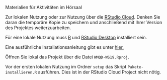 Materialien für Aktivitäten im Hörsaal

Zur lokalen Nutzung oder zur Nutzung über die [RStudio Cloud](https://rstudio.cloud/). Denken Sie daran die temporäre Kopie zu speichern und anschließend mit Ihrer Version des Projektes weiterzuarbeiten.

Für eine lokale Nutzung muss [R](https://cloud.r-project.org/) und [RStudio Desktop](https://www.rstudio.com/products/rstudio/download/) installiert sein.

Eine ausführliche Installationsanleitung gibt es unter [hier.](https://www.fom.de/fileadmin/fom/forschung/ifes/Install_R_RStudio_Win_macOS.pdf)

Öffnen Sie lokal das Projekt über die Datei `WMQD-WS19.Rproj`.

Vor der ersten lokalen Nutzung im Ordner `setup` das Skript `Pakete-installieren.R` ausführen. Dies ist in der RStudio Cloud Project nicht nötig.

